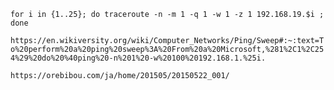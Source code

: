 `for i in {1..25}; do traceroute -n -m 1 -q 1 -w 1 -z 1 192.168.19.$i ; done`

`https://en.wikiversity.org/wiki/Computer_Networks/Ping/Sweep#:~:text=To%20perform%20a%20ping%20sweep%3A%20From%20a%20Microsoft,%281%2C1%2C254%29%20do%20%40ping%20-n%201%20-w%20100%20192.168.1.%25i.`

`https://orebibou.com/ja/home/201505/20150522_001/`
